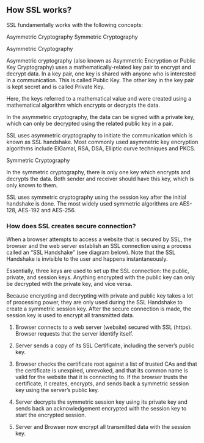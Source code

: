 ## How SSL works?


SSL fundamentally works with the following concepts:

Asymmetric Cryptography
Symmetric Cryptography

Asymmetric Cryptography

Asymmetric cryptography (also known as Asymmetric Encryption or Public Key Cryptography) uses a mathematically-related key pair to encrypt and decrypt data. In a key pair, one key is shared with anyone who is interested in a communication. This is called Public Key. The other key in the key pair is kept secret and is called Private Key.

Here, the keys referred to a mathematical value and were created using a mathematical algorithm which encrypts or decrypts the data.

In the asymmetric cryptography, the data can be signed with a private key, which can only be decrypted using the related public key in a pair.






SSL uses asymmetric cryptography to initiate the communication which is known as SSL handshake. Most commonly used asymmetric key encryption algorithms include EIGamal, RSA, DSA, Elliptic curve techniques and PKCS.




Symmetric Cryptography

In the symmetric cryptography, there is only one key which encrypts and decrypts the data. Both sender and receiver should have this key, which is only known to them.


SSL uses symmetric cryptography using the session key after the initial handshake is done. The most widely used symmetric algorithms are AES-128, AES-192 and AES-256.


### How does SSL creates secure connection?

When a browser attempts to access a website that is secured by SSL, the browser and the web server establish an SSL connection using a process called an “SSL Handshake” (see diagram below). Note that the SSL Handshake is invisible to the user and happens instantaneously.

Essentially, three keys are used to set up the SSL connection: the public, private, and session keys. Anything encrypted with the public key can only be decrypted with the private key, and vice versa.


Because encrypting and decrypting with private and public key takes a lot of processing power, they are only used during the SSL Handshake to create a symmetric session key. After the secure connection is made, the session key is used to encrypt all transmitted data.








1. Browser connects to a web server (website) secured with SSL (https). Browser requests that the server identify itself.

2. Server sends a copy of its SSL Certificate, including the server’s public key.

3. Browser checks the certificate root against a list of trusted CAs and that the certificate is unexpired, unrevoked, and that its common name is valid for the website that it is connecting to. If the browser trusts the certificate, it creates, encrypts, and sends back a symmetric session key using the server’s public key.

 

4. Server decrypts the symmetric session key using its private key and sends back an acknowledgement encrypted with the session key to start the encrypted session.

 

5. Server and Browser now encrypt all transmitted data with the session key.
